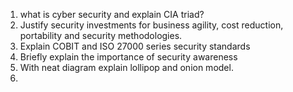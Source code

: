 1. what is cyber security and explain CIA triad?
2. Justify security investments for business agility, cost reduction, portability and security methodologies.
3. Explain COBIT and ISO 27000 series security standards
4. Briefly explain the importance of security awareness
5. With neat diagram explain lollipop and onion model.
6. 